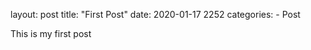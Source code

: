 layout: post
title: "First Post"
date: 2020-01-17 2252
categories: 
    - Post

This is my first post
